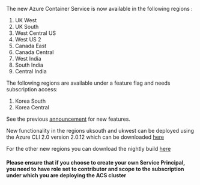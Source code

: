 The new Azure Container Service is now available in the following regions :

1. UK West
2. UK South
3. West Central US
4. West US 2
5. Canada East
6. Canada Central
7. West India
8. South India
9. Central India

The following regions are available under a feature flag and needs subscription access:

1. Korea South
2. Korea Central

See the previous [announcement](../announcements/2017-06-28-acs-uk-public-preview.md) for new features.

New functionality in the regions uksouth and ukwest can be deployed using the Azure CLI 2.0  version 2.0.12 which can be 
downloaded [here](https://docs.microsoft.com/en-us/cli/azure/install-azure-cli)

For the other new regions you can download the nightly build [here](https://github.com/Azure/azure-cli#nightly-builds) 

#### Please ensure that if you choose to create your own Service Principal, you need to have role set to contributor and scope to the subscription under which you are deploying the ACS cluster
